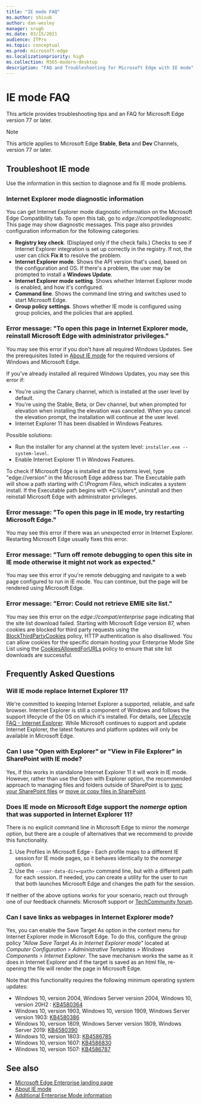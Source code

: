 ```yaml
---
title: "IE mode FAQ"
ms.author: shisub
author: dan-wesley
manager: srugh
ms.date: 03/15/2021
audience: ITPro
ms.topic: conceptual
ms.prod: microsoft-edge
ms.localizationpriority: high
ms.collection: M365-modern-desktop
description: "FAQ and Troubleshooting for Microsoft Edge with IE mode"
---
```


# IE mode FAQ

This article provides troubleshooting tips and an FAQ for Microsoft Edge version 77 or later.

> [!NOTE]
> This article applies to Microsoft Edge **Stable**, **Beta** and **Dev** Channels, version 77 or later.


## Troubleshoot IE mode

Use the information in this section to diagnose and fix IE mode problems.

### Internet Explorer mode diagnostic information

You can get Internet Explorer mode diagnostic information on the Microsoft Edge Compatibility tab. To open this tab, go to *edge://compat/iediagnostic*. This page may show diagnostic messages. This page also provides configuration information for the following categories:

- **Registry key check**. (Displayed only if the check fails.) Checks to see if Internet Explorer integration is set up correctly in the registry. If not, the user can click **Fix it** to resolve the problem.
- **Internet Explorer mode**. Shows the API version that's used, based on the configuration and OS. If there's a problem, the user may be prompted to install a **Windows Update**.
- **Internet Explorer mode setting**. Shows whether Internet Explorer mode is enabled, and how it's configured.
- **Command line**. Shows the command line string and switches used to start Microsoft Edge.
- **Group policy settings**. Shows whether IE mode is configured using group policies, and the policies that are applied.

### Error message: "To open this page in Internet Explorer mode, reinstall Microsoft Edge with administrator privileges."

You may see this error if you don't have all required Windows Updates. See the prerequisites listed in [About IE mode](./edge-ie-mode.md) for the required versions of Windows and Microsoft Edge.

If you've already installed all required Windows Updates, you may see this error if:

- You're using the Canary channel, which is installed at the user level by default.
- You're using the Stable, Beta, or Dev channel, but when prompted for elevation when installing the elevation was canceled. When you cancel the elevation prompt, the installation will continue at the user level.
- Internet Explorer 11 has been disabled in Windows Features.

Possible solutions:

- Run the installer for any channel at the system level: `installer.exe --system-level`.
- Enable Internet Explorer 11 in Windows Features.

To check if Microsoft Edge is installed at the systems level, type "edge://version" in the Microsoft Edge address bar. The Executable path will show a path starting with *C:\Program Files*, which indicates a system install. If the Executable path begins with *C:\Users\*, uninstall and then reinstall Microsoft Edge with administrator privileges.

### Error message: "To open this page in IE mode, try restarting Microsoft Edge."

You may see this error if there was an unexpected error in Internet Explorer. Restarting Microsoft Edge usually fixes this error.

### Error message: "Turn off remote debugging to open this site in IE mode otherwise it might not work as expected."

You may see this error if you're remote debugging and navigate to a web page configured to run in IE mode. You can continue, but the page will be rendered using Microsoft Edge.

### Error message: "Error: Could not retrieve EMIE site list."

You may see this error on the *edge://compat/enterprise* page indicating that the site list download failed. Starting with Microsoft Edge version 87, when cookies are blocked for third party requests using the [BlockThirdPartyCookies](./microsoft-edge-policies.md#blockthirdpartycookies) policy, HTTP authentication is also disallowed. You can allow cookies for the specific domain hosting your Enterprise Mode Site List using the [CookiesAllowedForURLs](./microsoft-edge-policies.md#cookiesallowedforurls) policy to ensure that site list downloads are successful.

## Frequently Asked Questions

### Will IE mode replace Internet Explorer 11?

We're committed to keeping Internet Explorer a supported, reliable, and safe browser. Internet Explorer is still a component of Windows and follows the support lifecycle of the OS on which it's installed. For details, see [Lifecycle FAQ - Internet Explorer](https://support.microsoft.com/help/17454/). While Microsoft continues to support and update Internet Explorer, the latest features and platform updates will only be available in Microsoft Edge.

### Can I use "Open with Explorer" or "View in File Explorer" in SharePoint with IE mode?

Yes, if this works in standalone Internet Explorer 11 it will work in IE mode. However, rather than use the Open with Explorer option, the recommended approach to managing files and folders outside of SharePoint is to [sync your SharePoint files](https://support.office.com/en-us/article/sync-sharepoint-files-with-the-onedrive-sync-app-6de9ede8-5b6e-4503-80b2-6190f3354a88) or [move or copy files in SharePoint](https://support.office.com/en-us/article/move-or-copy-files-in-sharepoint-00e2f483-4df3-46be-a861-1f5f0c1a87bc).

### Does IE mode on Microsoft Edge support the *nomerge* option that was supported in Internet Explorer 11?

There is no explicit command line in Microsoft Edge to mirror the *nomerge* option, but there are a couple of alternatives that we recommend to provide this functionality.

1. Use Profiles in Microsoft Edge - Each profile maps to a different IE session for IE mode pages, so it behaves identically to the *nomerge* option.
2. Use the `--user-data-dir=<path>` command line, but with a different path for each session. If needed, you can create a utility for the user to run that both launches Microsoft Edge and changes the path for the session.

If neither of the above options works for your scenario, reach out through one of our feedback channels:  Microsoft support or [TechCommunity forum](https://techcommunity.microsoft.com/t5/enterprise/bd-p/EdgeInsiderEnterprise).

### Can I save links as webpages in Internet Explorer mode?

Yes, you can enable the Save Target As option in the context menu for Internet Explorer mode in Microsoft Edge. To do this, configure the group policy *"Allow Save Target As in Internet Explorer mode"* located at *Computer Configuration > Administrative Templates > Windows Components > Internet Explorer*.
The save mechanism works the same as it does in Internet Explorer and if the target is saved as an html file, re-opening the file will render the page in Microsoft Edge.
 
Note that this functionality requires the following minimum operating system updates:
- Windows 10, version 2004, Windows Server version 2004, Windows 10, version 20H2 : [KB4580364](https://support.microsoft.com/help/4580364/windows-10-update-kb4580364)
- Windows 10, version 1903, Windows 10, version 1909, Windows Server version 1903: [KB4580386](https://support.microsoft.com/help/4580386/windows-10-update-kb4580386)
- Windows 10, version 1809, Windows Server version 1809, Windows Server 2019: [KB4580390](https://support.microsoft.com/help/4580390/windows-10-update-kb4580390)
- Windows 10, version 1803: [KB4586785](https://support.microsoft.com/help/4586785/windows-10-update-kb4586785)
- Windows 10, version 1607: [KB4586830](https://support.microsoft.com/help/4586830/windows-10-update-kb4586830)
- Windows 10, version 1507: [KB4586787](https://support.microsoft.com/help/4586787/windows-10-update-kb4586787)


## See also

- [Microsoft Edge Enterprise landing page](https://aka.ms/EdgeEnterprise)
- [About IE mode](./edge-ie-mode.md)
- [Additional Enterprise Mode information](/internet-explorer/ie11-deploy-guide/enterprise-mode-overview-for-ie11)